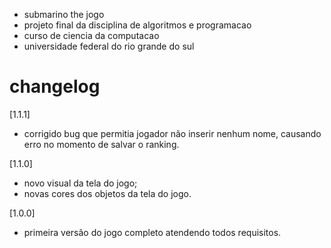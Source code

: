 * submarino the jogo
* projeto final da disciplina de algoritmos e programacao
* curso de ciencia da computacao
* universidade federal do rio grande do sul

# changelog

[1.1.1]
- corrigido bug que permitia jogador não inserir nenhum nome, causando erro no momento de salvar o ranking.

[1.1.0]
- novo visual da tela do jogo;
- novas cores dos objetos da tela do jogo.

[1.0.0]
- primeira versão do jogo completo atendendo todos requisitos.
